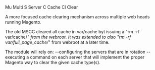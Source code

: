 Mu Multi
S  Server
C  Cache
Cl Clear

A more focused cache clearing mechanism across multiple web heads running Magento.

The old MSCC cleared all cache in var/cache byt issuing a "rm -rf var/cache/*"
from the webroot.  It was extended to also "rm -rf var/full_page_cache/*" from
webroot at a later time.

The module will rely on:
--configuring the servers that are in rotation
--executing a command on each server that will implement the proper Magento
  way to clear the given cache type(s).

